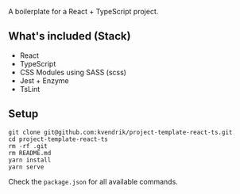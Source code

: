 A boilerplate for a React + TypeScript project.

## What's included (Stack)
* React
* TypeScript
* CSS Modules using SASS (scss)
* Jest + Enzyme
* TsLint

## Setup
```
git clone git@github.com:kvendrik/project-template-react-ts.git
cd project-template-react-ts
rm -rf .git
rm README.md
yarn install
yarn serve
```

Check the `package.json` for all available commands.

